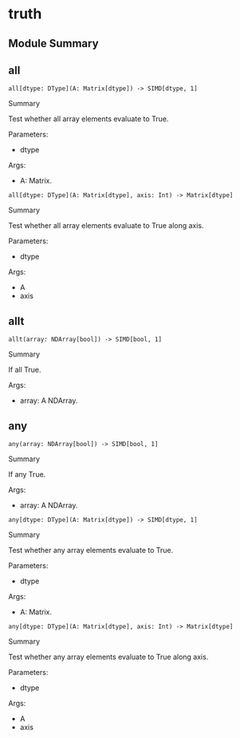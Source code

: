 



# truth

##  Module Summary
  

## all


```Mojo
all[dtype: DType](A: Matrix[dtype]) -> SIMD[dtype, 1]
```  
Summary  
  
Test whether all array elements evaluate to True.  
  
Parameters:  

- dtype
  
Args:  

- A: Matrix.


```Mojo
all[dtype: DType](A: Matrix[dtype], axis: Int) -> Matrix[dtype]
```  
Summary  
  
Test whether all array elements evaluate to True along axis.  
  
Parameters:  

- dtype
  
Args:  

- A
- axis

## allt


```Mojo
allt(array: NDArray[bool]) -> SIMD[bool, 1]
```  
Summary  
  
If all True.  
  
Args:  

- array: A NDArray.

## any


```Mojo
any(array: NDArray[bool]) -> SIMD[bool, 1]
```  
Summary  
  
If any True.  
  
Args:  

- array: A NDArray.


```Mojo
any[dtype: DType](A: Matrix[dtype]) -> SIMD[dtype, 1]
```  
Summary  
  
Test whether any array elements evaluate to True.  
  
Parameters:  

- dtype
  
Args:  

- A: Matrix.


```Mojo
any[dtype: DType](A: Matrix[dtype], axis: Int) -> Matrix[dtype]
```  
Summary  
  
Test whether any array elements evaluate to True along axis.  
  
Parameters:  

- dtype
  
Args:  

- A
- axis
